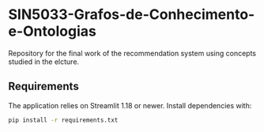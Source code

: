 # SIN5033-Grafos-de-Conhecimento-e-Ontologias
Repository for the final work of the recommendation system using concepts studied in the elcture.

## Requirements

The application relies on Streamlit 1.18 or newer. Install dependencies with:

```bash
pip install -r requirements.txt
```
